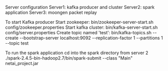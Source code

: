 Server configuration
Server1: kafka producer and cluster
Server2: spark application
Server3: moongen packet replay

To start Kafka producer
Start zookeeper:
bin/zookeeper-server-start.sh config/zookeeper.properties
Start kafka cluster:
bin/kafka-server-start.sh config/server.properties
Create topic named 'test':
bin/kafka-topics.sh --create --bootstrap-server localhost:9092 --replication-factor 1 --partitions 1 --topic test

To run the spark application
cd into the spark directory from server 2
./spark-2.4.5-bin-hadoop2.7/bin/spark-submit --class "Main" netai_project.jar 
